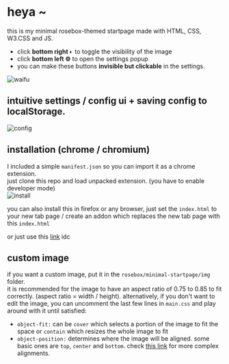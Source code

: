# heya ~
this is my minimal rosebox-themed startpage made with HTML, CSS, W3.CSS and JS.  
  
- click **bottom right &#9680;** to toggle the visibility of the image
- click **bottom left &#9881;** to open the settings popup 
- you can make these buttons **invisible but clickable** in the settings.
  
![waifu](https://cdn.discordapp.com/attachments/704792091955429426/804774175922585650/unknown.png)
## intuitive settings / config ui + saving config to localStorage.
![config](https://cdn.discordapp.com/attachments/635625917623828520/804772692594655253/Rec_2021_01.29_1854.gif)
  
## installation (chrome / chromium)  
I included a simple ``manifest.json`` so you can import it as a chrome extension.  
just clone this repo and load unpacked extension. (you have to enable developer mode)  
![install](https://cdn.discordapp.com/attachments/704792091955429426/778917446550945822/Screenshot_2020_11.19_1039.png)

you can also install this in firefox or any browser, just set the ``index.html`` to your new tab page / create an addon which replaces the new tab page with this ``index.html``

or just use this [link](https://kraxen72.github.io/rosebox/minimal-startpage) idc 

## custom image
if you want a custom image, put it in the ``rosebox/minimal-startpage/img`` folder.   
it is recommended for the image to have an aspect ratio of 0.75 to 0.85 to fit correctly. (aspect ratio = width / height). alternatively, if you don't want to edit the image, you can uncomment the last few lines in ``main.css`` and play around with it until satisfied:
- ``object-fit:`` can be ``cover`` which selects a portion of the image to fit the space or ``contain`` which resizes the whole image to fit  
- ``object-position:`` determines where the image will be aligned. some basic ones are ``top``, ``center`` and ``bottom``. check [this link](https://css-tricks.com/almanac/properties/o/object-position/#examples) for more complex alignments.
